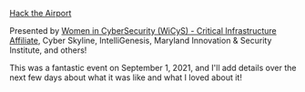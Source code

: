 [Hack the Airport](https://www.wicys.org/event/wicys-critical-infrastructure-affiliate-hack-the-airport-capture-the-flag-event/)

Presented by [Women in CyberSecurity (WiCyS) - Critical Infrastructure Affiliate](https://www.captechu.edu/student-experience/centers-and-labs/women-cybersecurity-critical-infrastructure-community), Cyber Skyline, IntelliGenesis, Maryland Innovation & Security Institute, and others!

This was a fantastic event on September 1, 2021, and I'll add details over the next few days about what it was like and what I loved about it!
